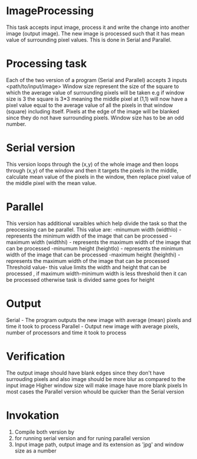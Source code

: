 # ImageProcessing
This task accepts input image, process it and write the change into another image (output image).
The new image is processed such that it has mean value of surrounding pixel values.
This is done in Serial and Parallel.

# Processing task
Each of the two version of a program (Serial and Parallel) accepts 3 inputs <path/to/input/image> <output image name> <window size>
Window size represent the size of the square to which the average value of surrounding pixels will be taken
e.g if window size is 3 the square is 3*3 meaning the middle pixel at (1,1) will now have a pixel value equal to the average value of all the pixels in that window (square) including itself.
Pixels at the edge of the image will be blanked since they do not have surrounding pixels.
Window size has to be an odd number.

# Serial version
This version loops through the (x,y) of the whole image and then loops through (x,y) of the window and then it targets the pixels in the middle, calculate mean value of the pixels in the window, then replace pixel value of the middle pixel with the mean value.

# Parallel
This version has additional varaibles which help divide the task so that the preocessing can be parallel. This value are:
 -minumum width (widthlo) - represents the minimum width of the image that can be processed
 -maximum width (widthhi) - represents the maximum width of the image that can be processed
 -minumum height (heightlo) - represents the minimum width of the image that can be processed
 -maximum height (heighthi) - represents the maximum width of the image that can be processed
 Threshold value- this value limits the width and height  that can be processed , if maximum width-minimum width is less threshold then it can be processed otherwise task is divided
 same goes for height

 # Output
 Serial - The program outputs the new image with average (mean) pixels and time it took to process 
 Parallel - Output new image with average pixels, number of processors and time it took to process

 # Verification
The output image should have blank edges since they don't have surrouding pixels and also image should be more blur as compared to the input image
Higher window size will make image have more blank pixels
In most cases the Parallel version whould be quicker than the Serial version


# Invokation
1. Compile both version by <make>
2. <make run-serial> for running serial version and <make run-parallel> for runing parallel version
3. Input image path, output image and its extension as 'jpg' and window size as a number
